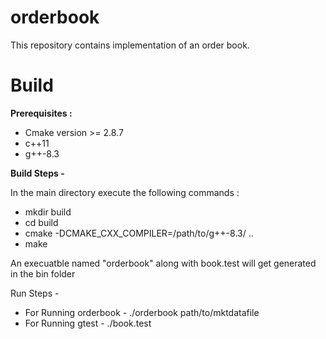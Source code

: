 # orderbook

This repository contains implementation of an order book. 

# Build

<b>Prerequisites : </b>
  - Cmake version >= 2.8.7
  - c++11
  - g++-8.3
            
<b>Build Steps - </b> 

In the main directory execute the following commands :
  - mkdir build
  - cd build
  - cmake -DCMAKE_CXX_COMPILER=/path/to/g++-8.3/ ..
  - make

An execuatble named "orderbook" along with book.test will get generated in the bin folder

</b>Run Steps - </b>

  - For Running orderbook - ./orderbook path/to/mktdatafile
  - For Running gtest - ./book.test
